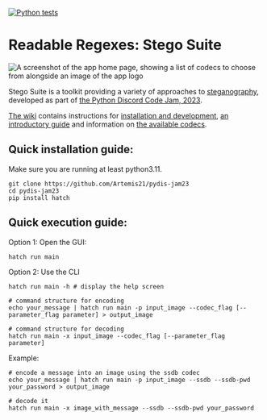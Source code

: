[![Python tests](https://github.com/Artemis21/pydis-jam23/actions/workflows/test.yaml/badge.svg?branch=main)](https://github.com/Artemis21/pydis-jam23/actions/workflows/test.yaml)

# Readable Regexes: Stego Suite

![A screenshot of the app home page, showing a list of codecs to choose from alongside an image of the app logo](https://github.com/Artemis21/pydis-jam23/assets/57376638/bbf37666-b9e6-4701-bf1a-70f6e0a73ec5)

Stego Suite is a toolkit providing a variety of approaches to [steganography](https://en.wikipedia.org/wiki/Steganography), developed as part of [the Python Discord Code Jam, 2023](https://www.pythondiscord.com/events/code-jams/10/).

[The wiki](https://github.com/Artemis21/pydis-jam23/wiki) contains instructions for [installation and development](https://github.com/Artemis21/pydis-jam23/wiki/Installation), [an introductory guide](https://github.com/Artemis21/pydis-jam23/wiki/Guide) and information on [the available codecs](https://github.com/Artemis21/pydis-jam23/wiki/Codecs).

## Quick installation guide:
Make sure you are running at least python3.11.
```shell
git clone https://github.com/Artemis21/pydis-jam23
cd pydis-jam23
pip install hatch
```

## Quick execution guide:
Option 1: Open the GUI:
```shell
hatch run main
```
Option 2: Use the CLI
```shell
hatch run main -h # display the help screen

# command structure for encoding
echo your_message | hatch run main -p input_image --codec_flag [--parameter_flag parameter] > output_image

# command structure for decoding
hatch run main -x input_image --codec_flag [--parameter_flag parameter]
```
Example:
```shell
# encode a message into an image using the ssdb codec
echo your_message | hatch run main -p input_image --ssdb --ssdb-pwd your_password > output_image

# decode it
hatch run main -x image_with_message --ssdb --ssdb-pwd your_password
```
